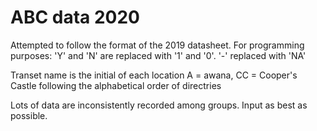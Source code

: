 # ABC data 2020

Attempted to follow the format of the 2019 datasheet. 
For programming purposes: 'Y' and 'N' are replaced with '1' and '0'. '-' replaced with 'NA'

Transet name is the initial of each location A = awana, CC = Cooper's Castle following the alphabetical order of directries

Lots of data are inconsistently recorded among groups. Input as best as possible.
